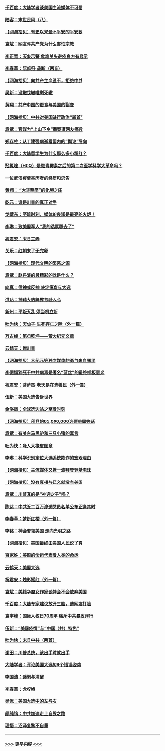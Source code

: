 #### [千百度：大陆学者谈美国主流媒体不可信](../pages/nsc993/n12651269.md?t=12292302) 
#### [陆客：末世民风（八）](../pages/nsc993/n12648233.md?t=12292302) 
#### [【网海拾贝】有史以来最不平安的平安夜](../pages/nsc993/n12647164.md?t=12292302) 
#### [袁斌：网友评共产党为什么害怕宗教](../pages/nsc993/n12647003.md?t=12292302) 
#### [李正宽：天象示警 危难关头避疫良方有启示](../pages/nsc993/n12646262.md?t=12292302) 
#### [李春草：阮郎归‧垄断（两首）](../pages/nsc993/n12646302.md?t=12292302) 
#### [【网海拾贝】向共产主义说不，拒绝中共](../pages/nsc993/n12645941.md?t=12292302) 
#### [吴新：没辙找辙唯剩死辙](../pages/nsc993/n12643919.md?t=12292302) 
#### [黄翔：共产中国的蚕食与美国的裂变](../pages/nsc993/n12643727.md?t=12292302) 
#### [【网海拾贝】中共对美国进行政治“斩首”](../pages/nsc993/n12642290.md?t=12292302) 
#### [袁斌：官媒为“上山下乡”翻案遭网友痛斥](../pages/nsc993/n12642071.md?t=12292302) 
#### [郑存柱：从丁建强病逝看国内的“舆论”导向](../pages/nsc993/n12640944.md?t=12292302) 
#### [千百度：大陆留学生为什么那么多小粉红？](../pages/nsc993/n12639306.md?t=12292302) 
#### [羟氯喹（HCQ）是继青霉素之后的第二次医学科学大革命吗？](../pages/nsc993/n12638564.md?t=12292302) 
#### [一位武汉疫情亲历者的经历和忠告](../pages/nsc993/n12639029.md?t=12292302) 
#### [黄翔： “大道至简”的化境之庄](../pages/nsc993/n12637541.md?t=12292302) 
#### [乾元：谁是川普的真正对手](../pages/nsc993/n12637090.md?t=12292302) 
#### [戈壁东：至暗时刻，媒体的良知是最亮的火炬！](../pages/nsc993/n12637042.md?t=12292302) 
#### [李琳：致美国军人“我的选票哪去了”](../pages/nsc993/n12635351.md?t=12292302) 
#### [祝君安：末日三弄](../pages/nsc993/n12635324.md?t=12292302) 
#### [关乐：红朝末了无完卵](../pages/nsc993/n12635315.md?t=12292302) 
#### [【网海拾贝】现代文明的邪恶之源](../pages/nsc993/n12634425.md?t=12292302) 
#### [袁斌：赵丹演的最精彩的戏是什么？](../pages/nsc993/n12633316.md?t=12292302) 
#### [向真：信神或反神 决定瘟疫与大选](../pages/nsc993/n12632710.md?t=12292302) 
#### [洪达：神藉大选舞弊考验人心](../pages/nsc993/n12631962.md?t=12292302) 
#### [新州：平叛灭乱  须当机立断](../pages/nsc993/n12631946.md?t=12292302) 
#### [吐为快：天仙子‧生死存亡之际（外一篇）](../pages/nsc993/n12631927.md?t=12292302) 
#### [万古缘：笔扫乾坤——赞大纪元文章](../pages/nsc993/n12631922.md?t=12292302) 
#### [云鹤天：赠川普](../pages/nsc993/n12631823.md?t=12292302) 
#### [【网海拾贝】大纪元等独立媒体的勇气来自哪里](../pages/nsc993/n12629961.md?t=12292302) 
#### [李偲嫣猝死于中共病毒是著名“蓝丝”的最终样板意义](../pages/nsc993/n12628812.md?t=12292302) 
#### [祝君安：菩萨蛮·老天是在选善民（外一篇）](../pages/nsc993/n12628793.md?t=12292302) 
#### [伍新：美国大选告诉世界](../pages/nsc993/n12628768.md?t=12292302) 
#### [金浴凤：全球选边站之至贵时刻](../pages/nsc993/n12627318.md?t=12292302) 
#### [【网海拾贝】拜登的85,000,000选票纯属笑话](../pages/nsc993/n12626569.md?t=12292302) 
#### [袁斌：有关白马黑驴和三只小猪的寓言](../pages/nsc993/n12626198.md?t=12292302) 
#### [吐为快：咏人大橡皮图章](../pages/nsc993/n12624470.md?t=12292302) 
#### [李琳：科学识别定位大选系统欺诈的宏观理由](../pages/nsc993/n12624340.md?t=12292302) 
#### [【网海拾贝】主流媒体又掀一波拜登登基泡沫](../pages/nsc993/n12624000.md?t=12292302) 
#### [【网海拾贝】没有真相与正义就没有美国](../pages/nsc993/n12621885.md?t=12292302) 
#### [袁斌：川普真的是“神选之子”吗？](../pages/nsc993/n12621749.md?t=12292302) 
#### [陈达：中共近二百万渗透党员名单公布正逢其时](../pages/nsc993/n12620870.md?t=12292302) 
#### [李春草：梦断红楼（外一篇）](../pages/nsc993/n12619122.md?t=12292302) 
#### [李铭：神会带领美国 走向光明之路](../pages/nsc993/n12618584.md?t=12292302) 
#### [【网海拾贝】美国最终由美国人民说了算](../pages/nsc993/n12617255.md?t=12292302) 
#### [百家姓：美国的命运代表着人类的命运](../pages/nsc993/n12615838.md?t=12292302) 
#### [云鹤天：美国大选](../pages/nsc993/n12615994.md?t=12292302) 
#### [祝君安：烛影摇红（外一篇）](../pages/nsc993/n12615975.md?t=12292302) 
#### [袁斌：美籍华裔女作家谈神会不会放弃美国](../pages/nsc993/n12615263.md?t=12292302) 
#### [千百度：大陆专家建议放开三胎，遭网友打脸](../pages/nsc993/n12614456.md?t=12292302) 
#### [袁宇峰：国际人权日70周年 痛斥中共暴政罪行](../pages/nsc993/n12611965.md?t=12292302) 
#### [伍新：“美国疫情”与“中国（共）特色”](../pages/nsc993/n12611463.md?t=12292302) 
#### [吐为快：末日中共（两首）](../pages/nsc993/n12611461.md?t=12292302) 
#### [谢田：川普总统，该出手时就出手](../pages/nsc993/n12610905.md?t=12292302) 
#### [大陆学者：评论美国大选的9个错误姿势](../pages/nsc993/n12609586.md?t=12292302) 
#### [李国涛：迷惘与清醒](../pages/nsc993/n12607532.md?t=12292302) 
#### [李春草：念奴娇](../pages/nsc993/n12607083.md?t=12292302) 
#### [吴侃：美国大选中的左与右](../pages/nsc993/n12607054.md?t=12292302) 
#### [颜纯钩：中共加速走上自毁之路](../pages/nsc993/n12606473.md?t=12292302) 
#### [理悟：沼泽鱼鳖不自量](../pages/nsc993/n12606454.md?t=12292302) 

----
#### [ >>> 更早内容 <<< ](../indexes/nsc993-earlier.md)
